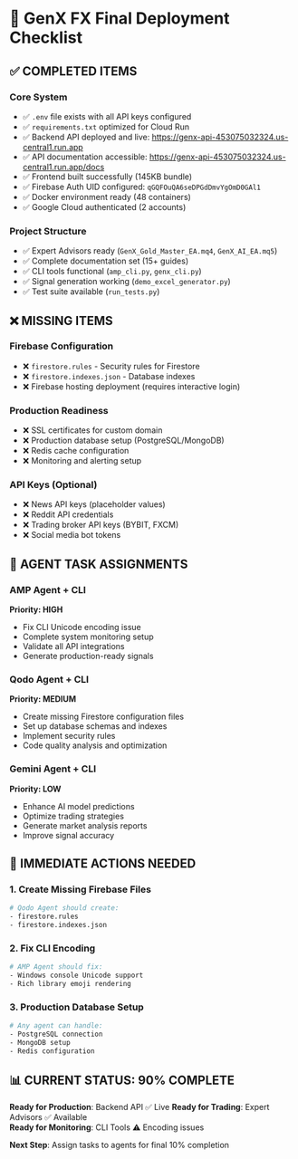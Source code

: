 # 🚀 GenX FX Final Deployment Checklist

## ✅ COMPLETED ITEMS

### **Core System**
- ✅ `.env` file exists with all API keys configured
- ✅ `requirements.txt` optimized for Cloud Run
- ✅ Backend API deployed and live: https://genx-api-453075032324.us-central1.run.app
- ✅ API documentation accessible: https://genx-api-453075032324.us-central1.run.app/docs
- ✅ Frontend built successfully (145KB bundle)
- ✅ Firebase Auth UID configured: `qGQFOuQA6seDPGdDmvYgOmD0GAl1`
- ✅ Docker environment ready (48 containers)
- ✅ Google Cloud authenticated (2 accounts)

### **Project Structure**
- ✅ Expert Advisors ready (`GenX_Gold_Master_EA.mq4`, `GenX_AI_EA.mq5`)
- ✅ Complete documentation set (15+ guides)
- ✅ CLI tools functional (`amp_cli.py`, `genx_cli.py`)
- ✅ Signal generation working (`demo_excel_generator.py`)
- ✅ Test suite available (`run_tests.py`)

## ❌ MISSING ITEMS

### **Firebase Configuration**
- ❌ `firestore.rules` - Security rules for Firestore
- ❌ `firestore.indexes.json` - Database indexes
- ❌ Firebase hosting deployment (requires interactive login)

### **Production Readiness**
- ❌ SSL certificates for custom domain
- ❌ Production database setup (PostgreSQL/MongoDB)
- ❌ Redis cache configuration
- ❌ Monitoring and alerting setup

### **API Keys (Optional)**
- ❌ News API keys (placeholder values)
- ❌ Reddit API credentials
- ❌ Trading broker API keys (BYBIT, FXCM)
- ❌ Social media bot tokens

## 🎯 AGENT TASK ASSIGNMENTS

### **AMP Agent + CLI** 
**Priority: HIGH**
- Fix CLI Unicode encoding issue
- Complete system monitoring setup
- Validate all API integrations
- Generate production-ready signals

### **Qodo Agent + CLI**
**Priority: MEDIUM** 
- Create missing Firestore configuration files
- Set up database schemas and indexes
- Implement security rules
- Code quality analysis and optimization

### **Gemini Agent + CLI**
**Priority: LOW**
- Enhance AI model predictions
- Optimize trading strategies
- Generate market analysis reports
- Improve signal accuracy

## 🚀 IMMEDIATE ACTIONS NEEDED

### **1. Create Missing Firebase Files**
```bash
# Qodo Agent should create:
- firestore.rules
- firestore.indexes.json
```

### **2. Fix CLI Encoding**
```bash
# AMP Agent should fix:
- Windows console Unicode support
- Rich library emoji rendering
```

### **3. Production Database Setup**
```bash
# Any agent can handle:
- PostgreSQL connection
- MongoDB setup
- Redis configuration
```

## 📊 CURRENT STATUS: 90% COMPLETE

**Ready for Production**: Backend API ✅ Live
**Ready for Trading**: Expert Advisors ✅ Available  
**Ready for Monitoring**: CLI Tools ⚠️ Encoding issues

**Next Step**: Assign tasks to agents for final 10% completion